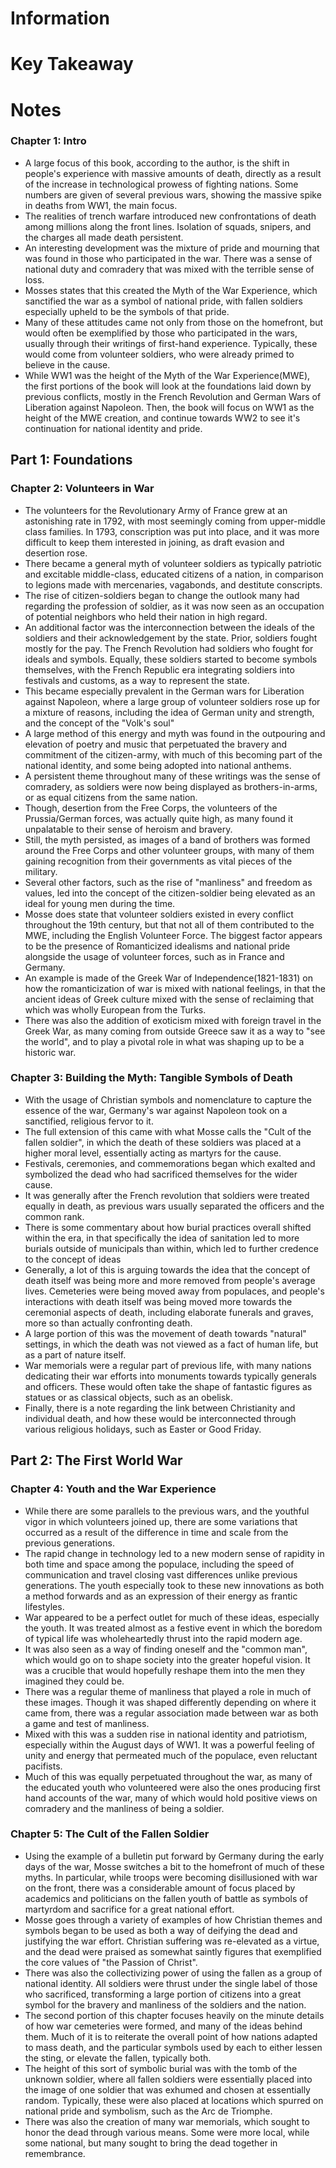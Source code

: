# Information
# Key Takeaway
# Notes
### Chapter 1: Intro
- A large focus of this book, according to the author, is the shift in people's experience with massive amounts of death, directly as a result of the increase in technological prowess of fighting nations. Some numbers are given of several previous wars, showing the massive spike in deaths from WW1, the main focus.
- The realities of trench warfare introduced new confrontations of death among millions along the front lines. Isolation of squads, snipers, and the charges all made death persistent. 
- An interesting development was the mixture of pride and mourning that was found in those who participated in the war. There was a sense of national duty and comradery that was mixed with the terrible sense of loss.
- Mosses states that this created the Myth of the War Experience, which sanctified the war as a symbol of national pride, with fallen soldiers especially upheld to be the symbols of that pride. 
- Many of these attitudes came not only from those on the homefront, but would often be exemplified by those who participated in the wars, usually through their writings of first-hand experience. Typically, these would come from volunteer soldiers, who were already primed to believe in the cause.
- While WW1 was the height of the Myth of the War Experience(MWE), the first portions of the book will look at the foundations laid down by previous conflicts, mostly in the French Revolution and German Wars of Liberation against Napoleon. Then, the book will focus on WW1 as the height of the MWE creation, and continue towards WW2 to see it's continuation for national identity and pride.
## Part 1: Foundations
### Chapter 2: Volunteers in War
- The volunteers for the Revolutionary Army of France grew at an astonishing rate in 1792, with most seemingly coming from upper-middle class families. In 1793, conscription was put into place, and it was more difficult to keep them interested in joining, as draft evasion and desertion rose.
- There became a general myth of volunteer soldiers as typically patriotic and excitable middle-class, educated citizens of a nation, in comparison to legions made with mercenaries, vagabonds, and destitute conscripts.
- The rise of citizen-soldiers began to change the outlook many had regarding the profession of soldier, as it was now seen as an occupation of potential neighbors who held their nation in high regard.
- An additional factor was the interconnection between the ideals of the soldiers and their acknowledgement by the state. Prior, soldiers fought mostly for the pay. The French Revolution had soldiers who fought for ideals and symbols. Equally, these soldiers started to become symbols themselves, with the French Republic era integrating soldiers into festivals and customs, as a way to represent the state.
- This became especially prevalent in the German wars for Liberation against Napoleon, where a large group of volunteer soldiers rose up for a mixture of reasons, including the idea of German unity and strength, and the concept of the "Volk's soul"
- A large method of this energy and myth was found in the outpouring and elevation of poetry and music that perpetuated the bravery and commitment of the citizen-army, with much of this becoming part of the national identity, and some being adopted into national anthems.
- A persistent theme throughout many of these writings was the sense of comradery, as soldiers were now being displayed as brothers-in-arms, or as equal citizens from the same nation.
- Though, desertion from the Free Corps, the volunteers of the Prussia/German forces, was actually quite high, as many found it unpalatable to their sense of heroism and bravery.
- Still, the myth persisted, as images of a band of brothers was formed around the Free Corps and other volunteer groups, with many of them gaining recognition from their governments as vital pieces of the military.
- Several other factors, such as the rise of "manliness" and freedom as values, led into the concept of the citizen-soldier being elevated as an ideal for young men during the time.
- Mosse does state that volunteer soldiers existed in every conflict throughout the 19th century, but that not all of them contributed to the MWE, including the English Volunteer Force. The biggest factor appears to be the presence of Romanticized idealisms and national pride alongside the usage of volunteer forces, such as in France and Germany.
- An example is made of the Greek War of Independence(1821-1831) on how the romanticization of war is mixed with national feelings, in that the ancient ideas of Greek culture mixed with the sense of reclaiming that which was wholly European from the Turks.
- There was also the addition of exoticism mixed with foreign travel in the Greek War, as many coming from outside Greece saw it as a way to "see the world", and to play a pivotal role in what was shaping up to be a historic war.
### Chapter 3: Building the Myth: Tangible Symbols of Death
- With the usage of Christian symbols and nomenclature to capture the essence of the war, Germany's war against Napoleon took on a sanctified, religious fervor to it.
- The full extension of this came with what Mosse calls the "Cult of the fallen soldier", in which the death of these soldiers was placed at a higher moral level, essentially acting as martyrs for the cause.
- Festivals, ceremonies, and commemorations began which exalted and symbolized the dead who had sacrificed themselves for the wider cause.
- It was generally after the French revolution that soldiers were treated equally in death, as previous wars usually separated the officers and the common rank.
- There is some commentary about how burial practices overall shifted within the era, in that specifically the idea of sanitation led to more burials outside of municipals than within, which led to further credence to the concept of ideas
- Generally, a lot of this is arguing towards the idea that the concept of death itself was being more and more removed from people's average lives. Cemeteries were being moved away from populaces, and people's interactions with death itself was being moved more towards the ceremonial aspects of death, including elaborate funerals and graves, more so than actually confronting death.
- A large portion of this was the movement of death towards "natural" settings, in which the death was not viewed as a fact of human life, but as a part of nature itself.
- War memorials were a regular part of previous life, with many nations dedicating their war efforts into monuments towards typically generals and officers. These would often take the shape of fantastic figures as statues or as classical objects, such as an obelisk.
- Finally, there is a note regarding the link between Christianity and individual death, and how these would be interconnected through various religious holidays, such as Easter or Good Friday.
## Part 2: The First World War
### Chapter 4: Youth and the War Experience
- While there are some parallels to the previous wars, and the youthful vigor in which volunteers joined up, there are some variations that occurred as a result of the difference in time and scale from the previous generations.
- The rapid change in technology led to a new modern sense of rapidity in both time and space among the populace, including the speed of communication and travel closing vast differences unlike previous generations. The youth especially took to these new innovations as both a method forwards and as an expression of their energy as frantic lifestyles.
- War appeared to be a perfect outlet for much of these ideas, especially the youth. It was treated almost as a festive event in which the boredom of typical life was wholeheartedly thrust into the rapid modern age.
- It was also seen as a way of finding oneself and the "common man", which would go on to shape society into the greater hopeful vision. It was a crucible that would hopefully reshape them into the men they imagined they could be.
- There was a regular theme of manliness that played a role in much of these images. Though it was shaped differently depending on where it came from, there was a regular association made between war as both a game and test of manliness.
- Mixed with this was a sudden rise in national identity and patriotism, especially within the August days of WW1. It was a powerful feeling of unity and energy that permeated much of the populace, even reluctant pacifists.
- Much of this was equally perpetuated throughout the war, as many of the educated youth who volunteered were also the ones producing first hand accounts of the war, many of which would hold positive views on comradery and the manliness of being a soldier.
### Chapter 5: The Cult of the Fallen Soldier
- Using the example of a bulletin put forward by Germany during the early days of the war, Mosse switches a bit to the homefront of much of these myths. In particular, while troops were becoming disillusioned with war on the front, there was a considerable amount of focus placed by academics and politicians on the fallen youth of battle as symbols of martyrdom and sacrifice for a great national effort.
- Mosse goes through a variety of examples of how Christian themes and symbols began to be used as both a way of deifying the dead and justifying the war effort. Christian suffering was re-elevated as a virtue, and the dead were praised as somewhat saintly figures that exemplified the core values of "the Passion of Christ".
- There was also the collectivizing power of using the fallen as a group of national identity. All soldiers were thrust under the single label of those who sacrificed, transforming a large portion of citizens into a great symbol for the bravery and manliness of the soldiers and the nation.
- The second portion of this chapter focuses heavily on the minute details of how war cemeteries were formed, and many of the ideas behind them. Much of it is to reiterate the overall point of how nations adapted to mass death, and the particular symbols used by each to either lessen the sting, or elevate the fallen, typically both.
- The height of this sort of symbolic burial was with the tomb of the unknown soldier, where all fallen soldiers were essentially placed into the image of one soldier that was exhumed and chosen at essentially random. Typically, these were also placed at locations which spurred on national pride and symbolism, such as the Arc de Triomphe.
- There was also the creation of many war memorials, which sought to honor the dead through various means. Some were more local, while some national, but many sought to bring the dead together in remembrance.